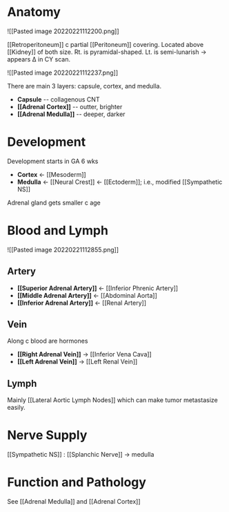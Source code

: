 # Anatomy

![[Pasted image 20220221112200.png]]

[[Retroperitoneum]] c partial [[Peritoneum]] covering. Located above [[Kidney]] of both size. Rt. is pyramidal-shaped. Lt. is semi-lunarish → appears Δ in CY scan.

![[Pasted image 20220221112237.png]]

There are main 3 layers: capsule, cortex, and medulla.
- **Capsule** -- collagenous CNT
- **[[Adrenal Cortex]]** -- outter, brighter
- **[[Adrenal Medulla]]** -- deeper, darker

# Development
Development starts in GA 6 wks
- **Cortex** ← [[Mesoderm]]
- **Medulla** ← [[Neural Crest]] ← [[Ectoderm]]; i.e., modified [[Sympathetic NS]]

Adrenal gland gets smaller c age

# Blood and Lymph

![[Pasted image 20220221112855.png]]

## Artery
- **[[Superior Adrenal Artery]]** ← [[Inferior Phrenic Artery]]
- **[[Middle Adrenal Artery]]** ← [[Abdominal Aorta]]
- **[[Inferior Adrenal Artery]]** ← [[Renal Artery]]

## Vein
Along c blood are hormones
- **[[Right Adrenal Vein]]** → [[Inferior Vena Cava]]
- **[[Left Adrenal Vein]]** → [[Left Renal Vein]]

## Lymph
Mainly [[Lateral Aortic Lymph Nodes]] which can make tumor metastasize easily.

# Nerve Supply
[[Sympathetic NS]] : [[Splanchic Nerve]] → medulla

# Function and Pathology
See [[Adrenal Medulla]] and [[Adrenal Cortex]] 